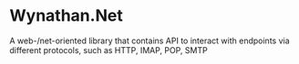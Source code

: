 # Wynathan.Net
A web-/net-oriented library that contains API to interact with endpoints via different protocols, such as HTTP, IMAP, POP, SMTP
